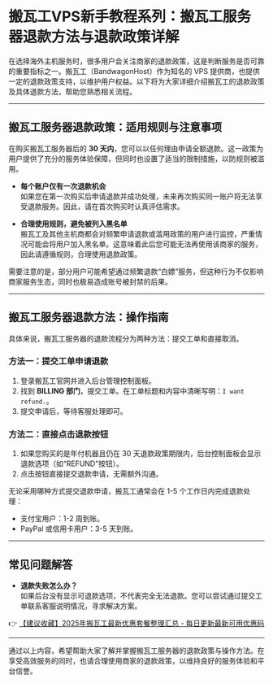 # 搬瓦工VPS新手教程系列：搬瓦工服务器退款方法与退款政策详解

在选择海外主机服务时，很多用户会关注商家的退款政策，这是判断服务是否可靠的重要指标之一。搬瓦工（BandwagonHost）作为知名的 VPS 提供商，也提供一定的退款政策支持，以维护用户权益。以下将为大家详细介绍搬瓦工的退款政策及具体退款方法，帮助您熟悉相关流程。

---

## 搬瓦工服务器退款政策：适用规则与注意事项

在购买搬瓦工服务器后的 **30 天内**，您可以以任何理由申请全额退款。这一政策为用户提供了充分的服务体验保障，但同时也设置了适当的限制措施，以防规则被滥用。

- **每个账户仅有一次退款机会**  
  如果您在第一次购买后申请退款并成功处理，未来再次购买同一账户将无法享受退款服务。因此，请在首次购买时认真评估需求。

- **合理使用规则，避免被列入黑名单**  
  搬瓦工及其他主机商都会对频繁申请退款或滥用政策的用户进行监控，严重情况可能会将用户加入黑名单。这意味着此后您可能无法再使用该商家的服务，因此请遵循规则，合理使用退款政策。

需要注意的是，部分用户可能希望通过频繁退款“白嫖”服务，但这种行为不仅影响商家服务生态，同时也极易造成账号被封禁的后果。

---

## 搬瓦工服务器退款方法：操作指南

具体来说，搬瓦工服务器的退款流程分为两种方法：提交工单和直接取消。

### 方法一：提交工单申请退款
1. 登录搬瓦工官网并进入后台管理控制面板。
2. 找到 **BILLING 部门**，提交工单。在工单标题和内容中清晰写明：`I want refund.`。
3. 提交申请后，等待客服处理即可。

### 方法二：直接点击退款按钮
1. 如果您购买的是年付机器且仍在 30 天退款政策期限内，后台控制面板会显示退款选项（如“REFUND”按钮）。
2. 点击按钮直接提交退款申请，无需额外沟通。

无论采用哪种方式提交退款申请，搬瓦工通常会在 1-5 个工作日内完成退款处理：  
- 支付宝用户：1-2 周到账。  
- PayPal 或信用卡用户：3-5 天到账。

---

## 常见问题解答

- **退款失败怎么办？**  
  如果后台没有显示可退款选项，不代表完全无法退款。您可以尝试通过提交工单联系客服说明情况，寻求解决方案。

👉 [【建议收藏】2025年搬瓦工最新优惠套餐整理汇总 - 每日更新最新可用优惠码](https://bit.ly/banwagon)

---

通过以上内容，希望帮助大家了解并掌握搬瓦工服务器的退款政策与操作方法。在享受高效服务的同时，也请合理使用商家的退款政策，以维持良好的服务体验和平台信誉。